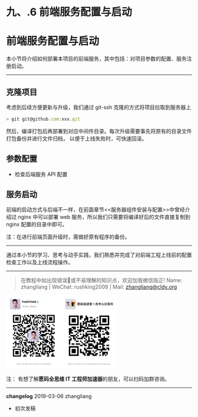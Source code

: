 # 九、.6 前端服务配置与启动

# 前端服务配置与启动

本小节将介绍如何部署本项目的前端服务，其中包括：对项目参数的配置、服务注册启动。

* * *

## 克隆项目

考虑到后续方便更新与升级，我们通过 git-ssh 克隆的方式将项目拉取到服务器上

```js
> git git@github.com:xxx.git
```

然后，编译打包后再部署到对应中间件目录。每次升级需要事先将原有的目录文件打包备份并进行文件归档， 以便于上线失败时，可快速回滚。

## 参数配置

*   检查后端服务 API 配置

## 服务启动

前端的启动方式与后端不一样，在前面章节\<\<服务器组件安装与配置>>中曾经介绍过 nginx 中可以部署 web 服务，所以我们只需要将编译好后的文件直接复制到 nginx 配置的目录中即可。

注：在进行前端页面升级时，需做好原有程序的备份。

* * *

通过本小节的学习、思考与动手实践，我们熟悉并完成了对前端工程上线前的配置检查工作以及上线流程操作。

* * *

> 在教程中如出现错误🐛或不易理解的知识点，欢迎加我微信指正! Name: zhangliang | WeChat: rushking2009 | Mail: zhangliang@cldy.org

![Show me your code.](img/9c507c40d372f5692d061c802a44deb2.jpg "加群了解")![](img/aab6c923225b0a35b6580de17534641d.jpg)

注： 有想了解**愿码全思维 IT 工程师加速器**的朋友，可以扫码加群咨询。

* * *

**changelog** 2019-03-06 zhangliang

*   初次发稿